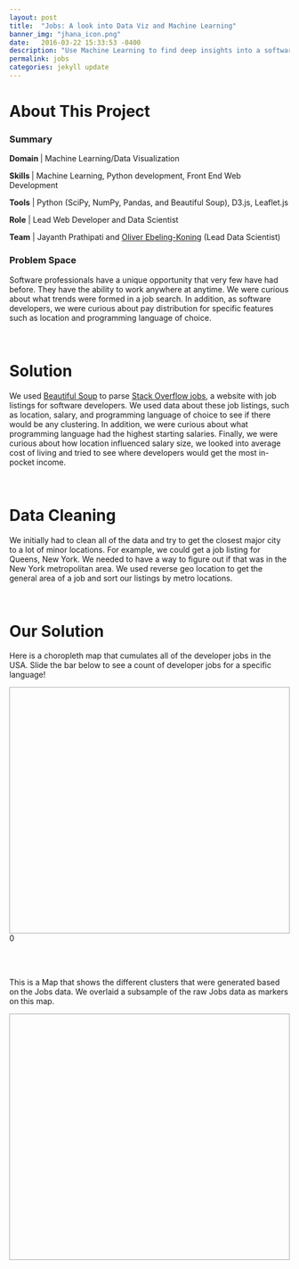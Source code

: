 ```yaml
---
layout: post
title:  "Jobs: A look into Data Viz and Machine Learning"
banner_img: "jhana_icon.png"
date:   2016-03-22 15:33:53 -0400
description: "Use Machine Learning to find deep insights into a software developer's job search"
permalink: jobs
categories: jekyll update
---
```



<script type='text/javascript' src='http://cdn.leafletjs.com/leaflet-0.7.2/leaflet.js?2'></script>
<link rel="stylesheet" href="http://cdn.leafletjs.com/leaflet-0.7.3/leaflet.css" />

<script type="text/javascript" src="{{ "/js/dragdealer.min.js" | prepend: site.baseurl }}"></script>

<link href="{{ "/css/dragdealer.css" | prepend: site.baseurl }}" type="text/css" rel="stylesheet">


<link href="{{ "/css/graph.css" | prepend: site.baseurl }}" type="text/css" rel="stylesheet">









# About This Project

<div class="row" style="margin-left:0px; margin-right:0px;">
	    <div class="col-sm-6">
            <h3> Summary </h3> 
            <p><b>Domain </b>| Machine Learning/Data Visualization </p> 
            <p><b>Skills </b>| Machine Learning, Python development, Front End Web Development </p>
            <p><b>Tools</b> | Python (SciPy, NumPy, Pandas, and Beautiful Soup), D3.js, Leaflet.js</p> 
            <p><b>Role</b> | Lead Web Developer and Data Scientist</p>
            <p><b>Team</b> | Jayanth Prathipati and <a href="http://oliverek.com">Oliver Ebeling-Koning</a> (Lead Data Scientist) </p> 
          </div>
          <div class="col-sm-6">
          <h3>Problem Space</h3>
          <p>Software professionals have a unique opportunity that very few have had before. They have the ability to work anywhere at anytime. We were curious about what trends were formed in a job search. In addition, as software developers, we were curious about pay distribution for specific features such as location and programming language of choice. </p>
          </div>
</div>

<br> 

# Solution

We used [Beautiful Soup](https://www.crummy.com/software/BeautifulSoup/) to parse [Stack Overflow jobs](http://stackoverflow.com/jobs), a website with job listings for software developers. We used data about these job listings, such as location, salary, and programming language of choice to see if there would be any clustering. In addition, we were curious about what programming language had the highest starting salaries. Finally, we were curious about how location influenced salary size, we looked into average cost of living and tried to see where developers would get the most in-pocket income. 

<br> 

# Data Cleaning 

We initially had to clean all of the data and try to get the closest major city to a lot of minor locations. For example, we could get a job listing for Queens, New York. We needed to have a way to figure out if that was in the New York metropolitan area. We used reverse geo location to get the general area of a job and sort our listings by metro locations. 

<br> 

# Our Solution 

<p>Here is a choropleth map that cumulates all of the developer jobs in the USA. Slide the bar below to see a count of developer jobs for a specific language!</p>

<div id="map" style="height: 440px; border: 1px solid #AAA;"></div>
<div id="just-a-slider" class="dragdealer" style="width: 800px">
<div class="handle red-bar" style="">
    <span class="value">0</span>
</div>
</div>
<p> <br> <br> </p>


<p>This is a Map that shows the different clusters that were generated based on the Jobs data. We overlaid a subsample of the raw Jobs data as markers on this map.</p>
<div id="map2" style="height: 440px; border: 1px solid #AAA;"></div>












<script type="text/javascript" src="{{ "/jsons/us-states_stackoverflow.js" | prepend: site.baseurl }}"></script>
<script type="text/javascript" src="{{ "/jsons/us-c.js" | prepend: site.baseurl }}"></script>
<script type="text/javascript" src="{{ "/jsons/us-csharp.js" | prepend: site.baseurl }}"></script>

<script type="text/javascript" src="{{ "/jsons/us-c++.js" | prepend: site.baseurl }}"></script>

<script type="text/javascript" src="{{ "/jsons/us-c++.js" | prepend: site.baseurl }}"></script>
<script type="text/javascript" src="{{ "/jsons/us-java.js" | prepend: site.baseurl }}"></script>
<script type="text/javascript" src="{{ "/jsons/us-objective-c.js" | prepend: site.baseurl }}"></script>
<script type="text/javascript" src="{{ "/jsons/us-perl.js" | prepend: site.baseurl }}"></script>
<script type="text/javascript" src="{{ "/jsons/us-python.js" | prepend: site.baseurl }}"></script>
<script type="text/javascript" src="{{ "/jsons/us-r.js" | prepend: site.baseurl }}"></script>
<script type="text/javascript" src="{{ "/jsons/us-ruby.js" | prepend: site.baseurl }}"></script>
<script type="text/javascript" src="{{ "/jsons/us-ruby+on+rails.js" | prepend: site.baseurl }}"></script>

<script type="text/javascript" src="{{ "/jsons/markers.js" | prepend: site.baseurl }}"></script>
<script type="text/javascript" src="{{ "/jsons/markers-2.js" | prepend: site.baseurl }}"></script>
<script type="text/javascript" src="{{ "/jsons/leaf-demo.js" | prepend: site.baseurl }}"></script>
<script type="text/javascript" src="{{ "/jsons/d3_demo.js" | prepend: site.baseurl }}"></script>







